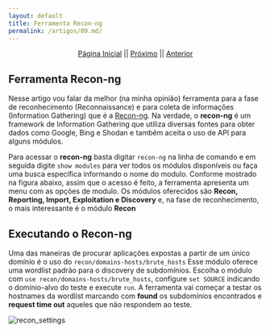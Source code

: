 ```yaml
---
layout: default
title: Ferramenta Recon-ng
permalink: /artigos/09.md/
---
```

  
  
<p align="center">
 <a href="https://carineconstantino.github.io/cybersecurity/">Página Inicial</a>
 || 
 <a href="https://carineconstantino.github.io/cybersecurity/">Próximo</a>  
 || 
 <a href="https://carineconstantino.github.io/cybersecurity/artigos/08.md">Anterior</a>   
</p>

## Ferramenta Recon-ng

Nesse artigo vou falar da melhor (na minha opinião) ferramenta para a fase de reconhecimento (Reconnaissance) e para coleta de informações (Information Gathering) que é a [Recon-ng](https://github.com/lanmaster53/recon-ng). Na verdade, o **recon-ng** é um framework de Information Gathering que utiliza diversas fontes para obter dados como Google, Bing e Shodan e também aceita o uso de API para alguns módulos.

Para acessar o **recon-ng** basta digitar ```recon-ng``` na linha de comando e em seguida digite ```show modules``` para ver todos os módulos disponíveis ou faça uma busca específica informando o nome do modulo. Conforme mostrado na figura abaixo, assim que o acesso é feito, a ferramenta apresenta um menu com as opções de modulo. Os módulos oferecidos são **Recon, Reporting, Import, Exploitation e Discovery** e, na fase de reconhecimento, o mais interessante é o módulo **Recon**

## Executando o Recon-ng

Uma das maneiras de procurar aplicações expostas a partir de um único domínio é o uso do ```recon/domains-hosts/brute_hosts``` Esse módulo oferece uma wordlist padrão para o discovery de subdomínios. Escolha o módulo com ```use recon/domains-hosts/brute_hosts```, configure ```set SOURCE``` indicando o domínio-alvo do teste e execute ```run```. A ferramenta vai começar a testar os hostnames da wordlist marcando com **found** os subdomínios encontrados e **request time out** aqueles que não respondem ao teste. 

![recon_settings](https://carineconstantino.github.io/cybersecurity/artigos/imagens/recon_settings)
